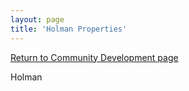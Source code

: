 ```yaml
---
layout: page
title: 'Holman Properties'
---
```


[Return to Community Development page](/community-development/)

Holman
